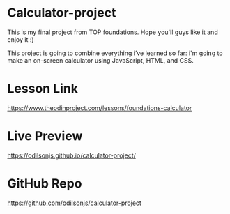 # Calculator-project
This is my final project from TOP foundations. Hope you'll guys like it and enjoy it :)

This project is going to combine everything i’ve learned so far: i'm going to make an on-screen calculator using JavaScript, HTML, and CSS.


# Lesson Link
https://www.theodinproject.com/lessons/foundations-calculator


# Live Preview
https://odilsonjs.github.io/calculator-project/


# GitHub Repo
https://github.com/odilsonjs/calculator-project

